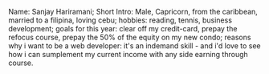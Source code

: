 Name: Sanjay Hariramani;
Short Intro: Male, Capricorn, from the caribbean, married to a filipina, loving cebu;
hobbies: reading, tennis, business development;
goals for this year: clear off my credit-card, prepay the refocus course, prepay the 50% of the equity on my new condo;
reasons why i want to be a web developer: it's an indemand skill - and i'd love to see how i can sumplement my current income with any side earning through course.
